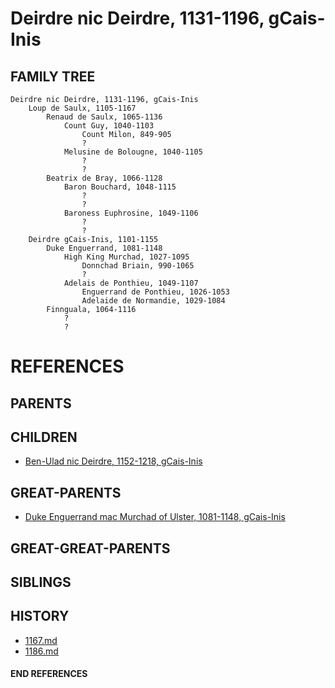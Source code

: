# Deirdre nic Deirdre, 1131-1196, gCais-Inis

## FAMILY TREE

```
Deirdre nic Deirdre, 1131-1196, gCais-Inis
    Loup de Saulx, 1105-1167
        Renaud de Saulx, 1065-1136
            Count Guy, 1040-1103
                Count Milon, 849-905
                ?
            Melusine de Bolougne, 1040-1105
                ?
                ?
        Beatrix de Bray, 1066-1128
            Baron Bouchard, 1048-1115
                ?
                ?
            Baroness Euphrosine, 1049-1106
                ?
                ?
    Deirdre gCais-Inis, 1101-1155
        Duke Enguerrand, 1081-1148
            High King Murchad, 1027-1095
                Donnchad Briain, 990-1065
                ?
            Adelais de Ponthieu, 1049-1107
                Enguerrand de Ponthieu, 1026-1053
                Adelaide de Normandie, 1029-1084
        Finnguala, 1064-1116
            ?
            ?
```


# REFERENCES

## PARENTS 

## CHILDREN 
* [Ben-Ulad nic Deirdre, 1152-1218, gCais-Inis](ben-ulad_nic_deirdre_1152.md)

## GREAT-PARENTS 
* [Duke Enguerrand mac Murchad of Ulster, 1081-1148, gCais-Inis](enguerrand_mac_murchad_1081.md)

## GREAT-GREAT-PARENTS 
## SIBLINGS

 
## HISTORY
* [1167.md](../h/1167.md)
* [1186.md](../h/1186.md)

#### END REFERENCES

